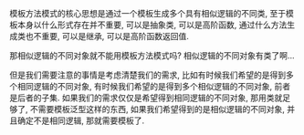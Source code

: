 模板方法模式的核心思想是通过一个模板生成多个具有相似逻辑的不同类, 至于模板本身以什么形式存在并不重要, 可以是抽象类, 可以是高阶函数, 通过什么方法生成类也不重要, 可以是继承, 可以是高阶函数返回值.

那相似逻辑的不同对象就不能用模板方法模式吗? 相似逻辑的不同对象有类了啊...

但是我们需要注意的事情是考虑清楚我们的需求, 比如有时候我们希望的是得到多个相同逻辑的不同对象, 有时候我们希望的是得到多个相似逻辑的不同对象, 前者是后者的子集. 如果我们的需求仅仅是希望得到相同逻辑的不同对象, 那用类就足够了, 不需要模板泛型这样的东西, 如果我们希望得到的是相似逻辑的不同对象, 并且确定不是相同逻辑, 那就需要模板了.